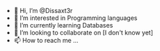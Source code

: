 - 👋 Hi, I’m @Dissaxt3r
- 👀 I’m interested in Programming languages
- 🌱 I’m currently learning Databases
- 💞️ I’m looking to collaborate on [I don't know yet]
- 📫 How to reach me ...

<!---
Dissaxt3r/Dissaxt3r is a ✨ special ✨ repository because its `README.md` (this file) appears on your GitHub profile.
You can click the Preview link to take a look at your changes.
--->
